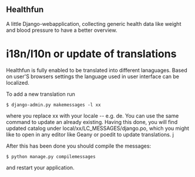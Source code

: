 Healthfun
---------

A little Django-webapplication, collecting generic health data like
weight and blood pressure to have a better overview.

i18n/l10n or update of translations
===================================

Healthfun is fully enabled to be translated into different 
lanaguages. Based on user'S browsers settings the language used in 
user interface can be localized. 

To add a new translation run 

	$ django-admin.py makemessages -l xx
	
where you replace xx with your locale -- e.g. de. You can use the 
same command to update an already existing. Having this done, you 
will find updated catalog under local/xx/LC_MESSAGES/django.po, 
which you might like to open in any editor like Geany or poedit to 
update translations. j

After this has been done you should compile the messages:

	$ python manage.py compilemessages

and restart your application. 
